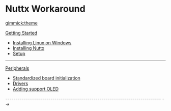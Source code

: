 <!--
  -- Name of your wiki
  -- Do NOT remove the leading `#` character.
  -->

# Nuttx Workaround


<!--
  -- Default theme
  -- (Read: http://dynalon.github.io/mdwiki/#!customizing.md#Theme_chooser)
  -->

[gimmick:theme](spacelab)


<!--
  -- Navigation
  -- (Read: http://dynalon.github.io/mdwiki/#!quickstart.md#Adding_a_navigation)
  -->

<!-- [About](pages/about.md)
[Download](pages/download.md)-->

<!-- A more complex navigation example: ---------------------------------------->

[Getting Started]()

  * [Installing Linux on Windows](pages/getting-started/installing_linux.md)
  * [Installing Nuttx](pages/getting-started/installing_nuttx.md)
  * [Setup](pages/getting-started/setup.md)
  - - - -
[Peripherals]()

  * [Standardized board initialization](pages/peripherals/initialize.md)
  * [Drivers](pages/peripherals/drivers.md)
  * [Adding support OLED](pages/peripherals/adding-support_oled.md)  

  <!--* # SubMenu Heading 2
  * [SubMenu Item 3](pages/subitem3.md)
  - - - -
  * # SubMenu Heading 3
  * [SubMenu Item 3](pages/subitem3.md) -->

<!-- [Test](pages/Home.md) -->


---------------------------------------------------------------------------- -->

<!--
  -- Change the Language
  -- Could be useful when there's more than one language wiki.
  -->

<!--
[Change the Language]()

  * [English (United States)](/en_US/)
  * [English (United Kingdom)](/en_GB/)
  * [Italian](/it/)
-->

<!--
  -- Let the user choose a theme
  -- (Read: http://dynalon.github.io/mdwiki/#!quickstart.md#Adding_a_navigation)
  -->

<!--
[gimmick:themechooser](Choose theme)
-->
